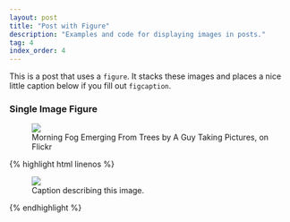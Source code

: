 ```yaml
---
layout: post
title: "Post with Figure"
description: "Examples and code for displaying images in posts."
tag: 4
index_order: 4
---
```


This is a post that uses a `figure`. It stacks these images and places a nice little caption below if you fill out `figcaption`.

### Single Image Figure

<figure>
	<img src="http://farm9.staticflickr.com/8426/7758832526_cc8f681e48_c.jpg">
	<figcaption>Morning Fog Emerging From Trees by A Guy Taking Pictures, on Flickr</figcaption>
</figure>

{% highlight html linenos %}
<figure>
	<img src="/img/img-1.png">
	<figcaption>Caption describing this image.</figcaption>
</figure>
{% endhighlight %}